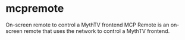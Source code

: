 # mcpremote
On-screen remote to control a MythTV frontend
MCP Remote is an on-screen remote that uses the network to control a MythTV
frontend.

